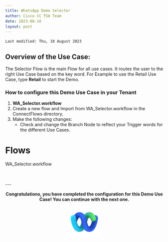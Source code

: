 ```yaml
---
title: WhatsApp Demo Selector
author: Cisco CC TSA Team
date: 2023-08-10
layout: post
---
```


```
Last modified: Thu, 10 August 2023
```

## Overview of the Use Case:


The Selector Flow is the main Flow for all use cases.
It routes the user to the right Use Case based on the key word.
For Example to use the Retail Use Case, type **Retail** to start the Demo. 



### How to configure this Demo Use Case in your Tenant

1.	**WA_Selector.workflow**
2. Create a new flow and Import from WA_Selector.workflow in the ConnectFlows directory.
3. Make the following changes:  
   - Check and change the Branch Node to reflect your Trigger words for the different Use Cases.



# Flows 
WA_Selector.workflow

<br>
<br>
---

  <script>
    document.addEventListener('DOMContentLoaded', () => {
      console.log('DOMContentLoaded OKOK')
    })

    window.addEventListener('load', () => {
      console.log('window load OK')
    })
  </script>

<p style="text-align:center"><strong>Congratulations, you have completed the configuration for this Demo Use Case! You can continue with the next one.</strong></p>

<p style="text-align:center;"><img src="/assets/gitbook/images/webex-small.png" width="100"></p>

